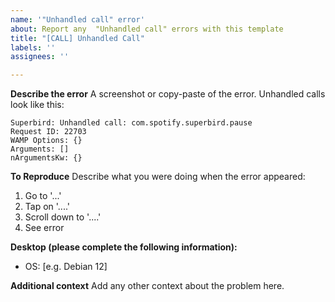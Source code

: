 ```yaml
---
name: '"Unhandled call" error'
about: Report any  "Unhandled call" errors with this template
title: "[CALL] Unhandled Call"
labels: ''
assignees: ''

---
```


**Describe the error**
A screenshot or copy-paste of the error. Unhandled calls look like this:

```
Superbird: Unhandled call: com.spotify.superbird.pause 
Request ID: 22703 
WAMP Options: {} 
Arguments: [] 
nArgumentsKw: {}
```

**To Reproduce**
Describe what you were doing when the error appeared:
1. Go to '...'
2. Tap on '....'
3. Scroll down to '....'
4. See error

**Desktop (please complete the following information):**
 - OS: [e.g. Debian 12]

**Additional context**
Add any other context about the problem here.
